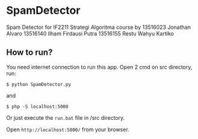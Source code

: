 # SpamDetector
Spam Detector for IF2211 Strategi Algoritma course
by
13516023 Jonathan Alvaro
13516140 Ilham Firdausi Putra
13516155 Restu Wahyu Kartiko  

## How to run?

You need internet connection to run this app. Open 2 cmd on src directory, run:
```
$ python SpamDetector.py
```
and
```
$ php -S localhost:5000
```

Or just execute the `run.bat` file in /src directory.

Open `http://localhost:5000/` from your browser.